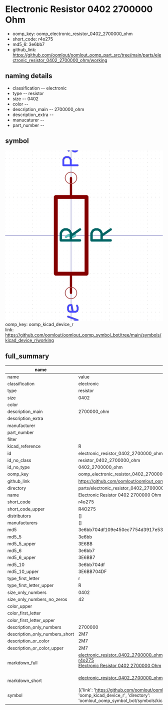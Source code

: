# Electronic Resistor 0402 2700000 Ohm

  
* oomp_key: oomp_electronic_resistor_0402_2700000_ohm 
* short_code: r4o275
* md5_6: 3e6bb7  
* github_link: https://github.com/oomlout/oomlout_oomp_part_src/tree/main/parts/electronic_resistor_0402_2700000_ohm/working  
## naming details
* classification -- electronic
* type -- resistor
* size -- 0402
* color -- 
* description_main -- 2700000_ohm
* description_extra -- 
* manucaturer -- 
* part_number -- 



## symbol

![](symbol/0/working/working_600.png)  
oomp_key: oomp_kicad_device_r  
link: https://github.com/oomlout/oomlout_oomp_symbol_bot/tree/main/symbols/kicad_device_r/working  


## full_summary
| name | value | 
| --- | --- | 
| name | value | 
| classification | electronic | 
| type | resistor | 
| size | 0402 | 
| color |  | 
| description_main | 2700000_ohm | 
| description_extra |  | 
| manufacturer |  | 
| part_number |  | 
| filter |  | 
| kicad_reference | R | 
| id | electronic_resistor_0402_2700000_ohm | 
| id_no_class | resistor_0402_2700000_ohm | 
| id_no_type | 0402_2700000_ohm | 
| oomp_key | oomp_electronic_resistor_0402_2700000_ohm | 
| github_link | https://github.com/oomlout/oomlout_oomp_part_src/tree/main/parts/electronic_resistor_0402_2700000_ohm/working | 
| directory | parts/electronic_resistor_0402_2700000_ohm | 
| name | Electronic Resistor 0402 2700000 Ohm | 
| short_code | r4o275 | 
| short_code_upper | R4O275 | 
| distributors | [] | 
| manufacturers | [] | 
| md5 | 3e6bb704df109e450ec7754d3917e537 | 
| md5_5 | 3e6bb | 
| md5_5_upper | 3E6BB | 
| md5_6 | 3e6bb7 | 
| md5_6_upper | 3E6BB7 | 
| md5_10 | 3e6bb704df | 
| md5_10_upper | 3E6BB704DF | 
| type_first_letter | r | 
| type_first_letter_upper | R | 
| size_only_numbers | 0402 | 
| size_only_numbers_no_zeros | 42 | 
| color_upper |  | 
| color_first_letter |  | 
| color_first_letter_upper |  | 
| description_only_numbers | 2700000 | 
| description_only_numbers_short | 2M7 | 
| description_or_color | 2M7 | 
| description_or_color_upper | 2M7 | 
| markdown_full | [electronic_resistor_0402_2700000_ohm](https://github.com/oomlout/oomlout_oomp_part_src/tree/main/parts/electronic_resistor_0402_2700000_ohm/working)<br>[r4o275](https://github.com/oomlout/oomlout_oomp_part_src/tree/main/parts/electronic_resistor_0402_2700000_ohm/working)<br>[Electronic Resistor 0402 2700000 Ohm](https://github.com/oomlout/oomlout_oomp_part_src/tree/main/parts/electronic_resistor_0402_2700000_ohm/working)<br><br> | 
| markdown_short | [electronic_resistor_0402_2700000_ohm](https://github.com/oomlout/oomlout_oomp_part_src/tree/main/parts/electronic_resistor_0402_2700000_ohm/working)<br><br> | 
| symbol | [{'link': 'https://github.com/oomlout/oomlout_oomp_symbol_bot/tree/main/symbols/kicad_device_r', 'oomp_key': 'oomp_kicad_device_r', 'directory': 'oomlout_oomp_symbol_bot/symbols/kicad_device_r//working/working.kicad_sym'}] | 

